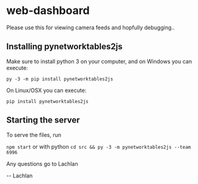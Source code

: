 # web-dashboard
Please use this for viewing camera feeds and hopfully debugging..

## Installing pynetworktables2js
Make sure to install python 3 on your computer, and on Windows you can execute:

```py -3 -m pip install pynetworktables2js```

On Linux/OSX you can execute:

```pip install pynetworktables2js```

## Starting the server
To serve the files, run 

```npm start```
or with python
```cd src && py -3 -m pynetworktables2js --team 6996```

Any questions go to Lachlan 

-- Lachlan

